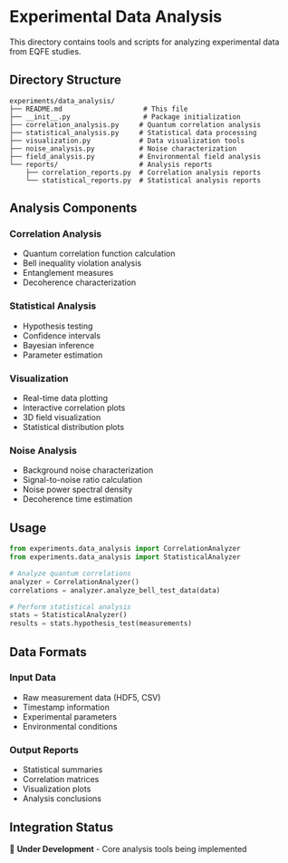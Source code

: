 # Experimental Data Analysis

This directory contains tools and scripts for analyzing experimental data from EQFE studies.

## Directory Structure

```text
experiments/data_analysis/
├── README.md                    # This file
├── __init__.py                  # Package initialization
├── correlation_analysis.py     # Quantum correlation analysis
├── statistical_analysis.py     # Statistical data processing
├── visualization.py            # Data visualization tools
├── noise_analysis.py           # Noise characterization
├── field_analysis.py           # Environmental field analysis
└── reports/                    # Analysis reports
    ├── correlation_reports.py  # Correlation analysis reports
    └── statistical_reports.py  # Statistical analysis reports
```

## Analysis Components

### Correlation Analysis
- Quantum correlation function calculation
- Bell inequality violation analysis
- Entanglement measures
- Decoherence characterization

### Statistical Analysis
- Hypothesis testing
- Confidence intervals
- Bayesian inference
- Parameter estimation

### Visualization
- Real-time data plotting
- Interactive correlation plots
- 3D field visualization
- Statistical distribution plots

### Noise Analysis
- Background noise characterization
- Signal-to-noise ratio calculation
- Noise power spectral density
- Decoherence time estimation

## Usage

```python
from experiments.data_analysis import CorrelationAnalyzer
from experiments.data_analysis import StatisticalAnalyzer

# Analyze quantum correlations
analyzer = CorrelationAnalyzer()
correlations = analyzer.analyze_bell_test_data(data)

# Perform statistical analysis
stats = StatisticalAnalyzer()
results = stats.hypothesis_test(measurements)
```

## Data Formats

### Input Data
- Raw measurement data (HDF5, CSV)
- Timestamp information
- Experimental parameters
- Environmental conditions

### Output Reports
- Statistical summaries
- Correlation matrices
- Visualization plots
- Analysis conclusions

## Integration Status

🚧 **Under Development** - Core analysis tools being implemented
